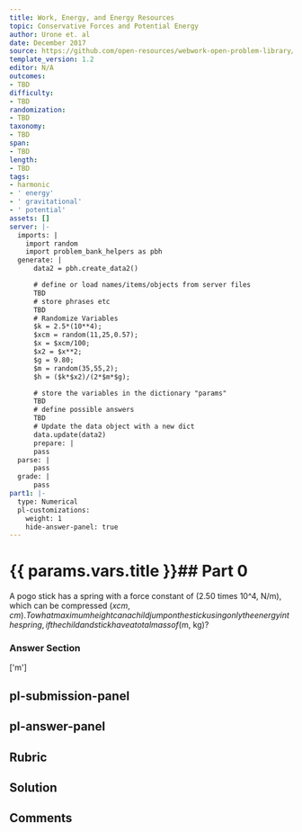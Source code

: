 ```yaml
---
title: Work, Energy, and Energy Resources
topic: Conservative Forces and Potential Energy
author: Urone et. al
date: December 2017
source: https://github.com/open-resources/webwork-open-problem-library/tree/master/Contrib/BrockPhysics/College_Physics_Urone/7.Work_Energy_and_Energy_Resources/7-04.Conservative_Forces_and_Potential_Energy/NU_U17_07_04_002.pg
template_version: 1.2
editor: N/A
outcomes:
- TBD
difficulty:
- TBD
randomization:
- TBD
taxonomy:
- TBD
span:
- TBD
length:
- TBD
tags:
- harmonic
- ' energy'
- ' gravitational'
- ' potential'
assets: []
server: |-
  imports: |
    import random
    import problem_bank_helpers as pbh
  generate: |
      data2 = pbh.create_data2()

      # define or load names/items/objects from server files
      TBD
      # store phrases etc
      TBD
      # Randomize Variables
      $k = 2.5*(10**4);
      $xcm = random(11,25,0.57);
      $x = $xcm/100;
      $x2 = $x**2;
      $g = 9.80;
      $m = random(35,55,2);
      $h = ($k*$x2)/(2*$m*$g);

      # store the variables in the dictionary "params"
      TBD
      # define possible answers
      TBD
      # Update the data object with a new dict
      data.update(data2)
      prepare: |
      pass
  parse: |
      pass
  grade: |
      pass
part1: |-
  type: Numerical
  pl-customizations:
    weight: 1
    hide-answer-panel: true
---
```


# {{ params.vars.title }}## Part 0 
A pogo stick has a spring with a force constant of (2.50 times 10^4, N/m), which can be compressed ($xcm, cm). To what maximum height can a child jump on the stick using only the energy in the spring, if the child and stick have a total mass of ($m, kg)? 


### Answer Section 
['m']

## pl-submission-panel 


## pl-answer-panel 


## Rubric 


## Solution 


## Comments 


